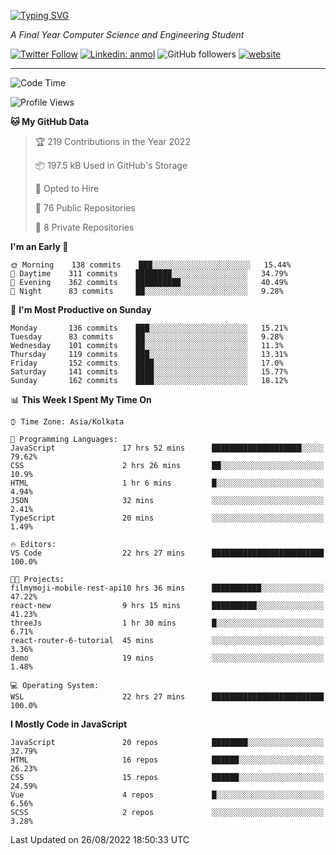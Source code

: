 [![Typing SVG](https://readme-typing-svg.herokuapp.com?lines=HI%2C+I'm+Tonal;I'm+a+MEVN+Stack+Developer)](https://git.io/typing-svg)

<p><em>A Final Year Computer Science and Engineering Student</em></p>

[![Twitter Follow](https://img.shields.io/twitter/follow/tonalmathew?style=flat)](https://twitter.com/intent/follow?screen_name=tonalmathew)
[![Linkedin: anmol](https://img.shields.io/badge/tonal-mathew?style=flat-square&logo=Linkedin&logoColor=white&link=https://www.linkedin.com/in/tonal-mathew/)](https://www.linkedin.com/in/tonal-mathew/)
![GitHub followers](https://img.shields.io/github/followers/tonalmathew?label=Follow&style=social)
[![website](https://img.shields.io/badge/Website-46a2f1.svg?&style=flat-square&logo=Google-Chrome&logoColor=white&link=http://tonalmathew.github.io/)](http://tonalmathew.github.io/)

---
<!--START_SECTION:waka-->
![Code Time](http://img.shields.io/badge/Code%20Time-689%20hrs%203%20mins-blue)

![Profile Views](http://img.shields.io/badge/Profile%20Views-12-blue)

**🐱 My GitHub Data** 

> 🏆 219 Contributions in the Year 2022
 > 
> 📦 197.5 kB Used in GitHub's Storage 
 > 
> 💼 Opted to Hire
 > 
> 📜 76 Public Repositories 
 > 
> 🔑 8 Private Repositories  
 > 
**I'm an Early 🐤** 

```text
🌞 Morning    138 commits    ███░░░░░░░░░░░░░░░░░░░░░░   15.44% 
🌆 Daytime    311 commits    ████████░░░░░░░░░░░░░░░░░   34.79% 
🌃 Evening    362 commits    ██████████░░░░░░░░░░░░░░░   40.49% 
🌙 Night      83 commits     ██░░░░░░░░░░░░░░░░░░░░░░░   9.28%

```
📅 **I'm Most Productive on Sunday** 

```text
Monday       136 commits    ███░░░░░░░░░░░░░░░░░░░░░░   15.21% 
Tuesday      83 commits     ██░░░░░░░░░░░░░░░░░░░░░░░   9.28% 
Wednesday    101 commits    ██░░░░░░░░░░░░░░░░░░░░░░░   11.3% 
Thursday     119 commits    ███░░░░░░░░░░░░░░░░░░░░░░   13.31% 
Friday       152 commits    ████░░░░░░░░░░░░░░░░░░░░░   17.0% 
Saturday     141 commits    ████░░░░░░░░░░░░░░░░░░░░░   15.77% 
Sunday       162 commits    ████░░░░░░░░░░░░░░░░░░░░░   18.12%

```


📊 **This Week I Spent My Time On** 

```text
⌚︎ Time Zone: Asia/Kolkata

💬 Programming Languages: 
JavaScript               17 hrs 52 mins      ████████████████████░░░░░   79.62% 
CSS                      2 hrs 26 mins       ██░░░░░░░░░░░░░░░░░░░░░░░   10.9% 
HTML                     1 hr 6 mins         █░░░░░░░░░░░░░░░░░░░░░░░░   4.94% 
JSON                     32 mins             ░░░░░░░░░░░░░░░░░░░░░░░░░   2.41% 
TypeScript               20 mins             ░░░░░░░░░░░░░░░░░░░░░░░░░   1.49%

🔥 Editors: 
VS Code                  22 hrs 27 mins      █████████████████████████   100.0%

🐱‍💻 Projects: 
filmymoji-mobile-rest-api10 hrs 36 mins      ███████████░░░░░░░░░░░░░░   47.22% 
react-new                9 hrs 15 mins       ██████████░░░░░░░░░░░░░░░   41.23% 
threeJs                  1 hr 30 mins        █░░░░░░░░░░░░░░░░░░░░░░░░   6.71% 
react-router-6-tutorial  45 mins             ░░░░░░░░░░░░░░░░░░░░░░░░░   3.36% 
demo                     19 mins             ░░░░░░░░░░░░░░░░░░░░░░░░░   1.48%

💻 Operating System: 
WSL                      22 hrs 27 mins      █████████████████████████   100.0%

```

**I Mostly Code in JavaScript** 

```text
JavaScript               20 repos            ████████░░░░░░░░░░░░░░░░░   32.79% 
HTML                     16 repos            ██████░░░░░░░░░░░░░░░░░░░   26.23% 
CSS                      15 repos            ██████░░░░░░░░░░░░░░░░░░░   24.59% 
Vue                      4 repos             █░░░░░░░░░░░░░░░░░░░░░░░░   6.56% 
SCSS                     2 repos             ░░░░░░░░░░░░░░░░░░░░░░░░░   3.28%

```



 Last Updated on 26/08/2022 18:50:33 UTC
<!--END_SECTION:waka-->
